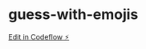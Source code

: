 # guess-with-emojis

[Edit in Codeflow ⚡️](https://stackblitz.com/~/github.com/gonzalote99/guess-with-emojis)